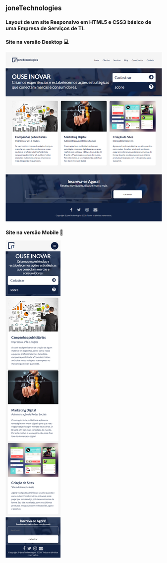 ## joneTechnologies
### Layout de um site Responsivo em HTML5 e CSS3 básico de uma Empresa de Serviços de TI.
### Site na versão Desktop :computer:
![joneShop](https://github.com/JoneBulande/joneTechnologies/blob/master/img/d1.png)
### Site na versão Mobile :iphone:
![joneShop](https://github.com/JoneBulande/joneTechnologies/blob/master/img/d2.png)
